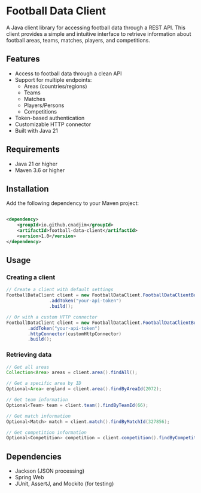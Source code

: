 # Football Data Client

A Java client library for accessing football data through a REST API. This client provides a simple and intuitive
interface to retrieve information about football areas, teams, matches, players, and competitions.

## Features

- Access to football data through a clean API
- Support for multiple endpoints:
    - Areas (countries/regions)
    - Teams
    - Matches
    - Players/Persons
    - Competitions
- Token-based authentication
- Customizable HTTP connector
- Built with Java 21

## Requirements

- Java 21 or higher
- Maven 3.6 or higher

## Installation

Add the following dependency to your Maven project:

```xml

<dependency>
    <groupId>io.github.cnadjim</groupId>
    <artifactId>football-data-client</artifactId>
    <version>1.0</version>
</dependency>
```

## Usage

### Creating a client

```java
// Create a client with default settings
FootballDataClient client = new FootballDataClient.FootballDataClientBuilder()
                .addToken("your-api-token")
                .build();

// Or with a custom HTTP connector
FootballDataClient client = new FootballDataClient.FootballDataClientBuilder()
        .addToken("your-api-token")
        .httpConnector(customHttpConnector)
        .build();
```

### Retrieving data

```java
// Get all areas
Collection<Area> areas = client.area().findAll();

// Get a specific area by ID
Optional<Area> england = client.area().findByAreaId(2072);

// Get team information
Optional<Team> team = client.team().findByTeamId(66);

// Get match information
Optional<Match> match = client.match().findByMatchId(327856);

// Get competition information
Optional<Competition> competition = client.competition().findByCompetitionId(2021);
```

## Dependencies

- Jackson (JSON processing)
- Spring Web
- JUnit, AssertJ, and Mockito (for testing)

